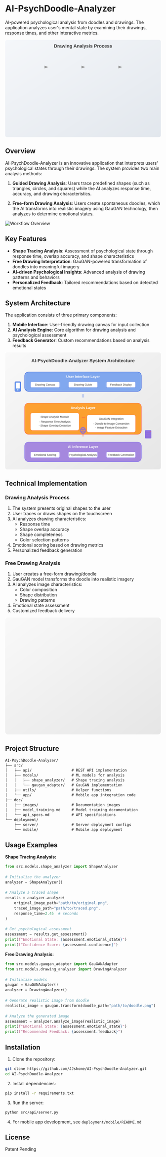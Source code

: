 # AI-PsychDoodle-Analyzer

AI-powered psychological analysis from doodles and drawings. The application analyzes user's mental state by examining their drawings, response times, and other interactive metrics.

![Drawing Analysis Process](doc/images/drawing_analysis.svg)

## Overview

AI-PsychDoodle-Analyzer is an innovative application that interprets users' psychological states through their drawings. The system provides two main analysis methods:

1. **Guided Drawing Analysis**: Users trace predefined shapes (such as triangles, circles, and squares) while the AI analyzes response time, accuracy, and drawing characteristics.

2. **Free-form Drawing Analysis**: Users create spontaneous doodles, which the AI transforms into realistic imagery using GauGAN technology, then analyzes to determine emotional states.

![Workflow Overview](doc/images/workflow_overview.svg)

## Key Features

- **Shape Tracing Analysis**: Assessment of psychological state through response time, overlap accuracy, and shape characteristics
- **Free Drawing Interpretation**: GauGAN-powered transformation of doodles into meaningful imagery
- **AI-driven Psychological Insights**: Advanced analysis of drawing patterns and behaviors
- **Personalized Feedback**: Tailored recommendations based on detected emotional states

## System Architecture

The application consists of three primary components:

1. **Mobile Interface**: User-friendly drawing canvas for input collection
2. **AI Analysis Engine**: Core algorithm for drawing analysis and psychological assessment 
3. **Feedback Generator**: Custom recommendations based on analysis results

![System Architecture](doc/images/system_architecture.svg)

## Technical Implementation

### Drawing Analysis Process
1. The system presents original shapes to the user
2. User traces or draws shapes on the touchscreen
3. AI analyzes drawing characteristics:
   - Response time
   - Shape overlap accuracy
   - Shape completeness
   - Color selection patterns
4. Emotional scoring based on drawing metrics
5. Personalized feedback generation

### Free Drawing Analysis
1. User creates a free-form drawing/doodle
2. GauGAN model transforms the doodle into realistic imagery
3. AI analyzes image characteristics:
   - Color composition
   - Shape distribution
   - Drawing patterns
4. Emotional state assessment
5. Customized feedback delivery

![Feedback System](doc/images/feedback_system.svg)

## Project Structure

```
AI-PsychDoodle-Analyzer/
├── src/
│   ├── api/                  # REST API implementation
│   ├── models/               # ML models for analysis
│   │   ├── shape_analyzer/   # Shape tracing analysis
│   │   └── gaugan_adapter/   # GauGAN implementation
│   ├── utils/                # Helper functions
│   └── app/                  # Mobile app integration code
├── doc/
│   ├── images/               # Documentation images
│   ├── model_training.md     # Model training documentation
│   └── api_specs.md          # API specifications
└── deployment/
    ├── server/               # Server deployment configs
    └── mobile/               # Mobile app deployment
```

## Usage Examples

**Shape Tracing Analysis:**
```python
from src.models.shape_analyzer import ShapeAnalyzer

# Initialize the analyzer
analyzer = ShapeAnalyzer()

# Analyze a traced shape
results = analyzer.analyze(
    original_image_path="path/to/original.png",
    traced_image_path="path/to/traced.png",
    response_time=2.45  # seconds
)

# Get psychological assessment
assessment = results.get_assessment()
print(f"Emotional State: {assessment.emotional_state}")
print(f"Confidence Score: {assessment.confidence}")
```

**Free Drawing Analysis:**
```python
from src.models.gaugan_adapter import GauGANAdapter
from src.models.drawing_analyzer import DrawingAnalyzer

# Initialize models
gaugan = GauGANAdapter()
analyzer = DrawingAnalyzer()

# Generate realistic image from doodle
realistic_image = gaugan.transform(doodle_path="path/to/doodle.png")

# Analyze the generated image
assessment = analyzer.analyze_image(realistic_image)
print(f"Emotional State: {assessment.emotional_state}")
print(f"Recommended Feedback: {assessment.feedback}")
```

## Installation

1. Clone the repository:
```bash
git clone https://github.com/JJshome/AI-PsychDoodle-Analyzer.git
cd AI-PsychDoodle-Analyzer
```

2. Install dependencies:
```bash
pip install -r requirements.txt
```

3. Run the server:
```bash
python src/api/server.py
```

4. For mobile app development, see `deployment/mobile/README.md`

## License

Patent Pending